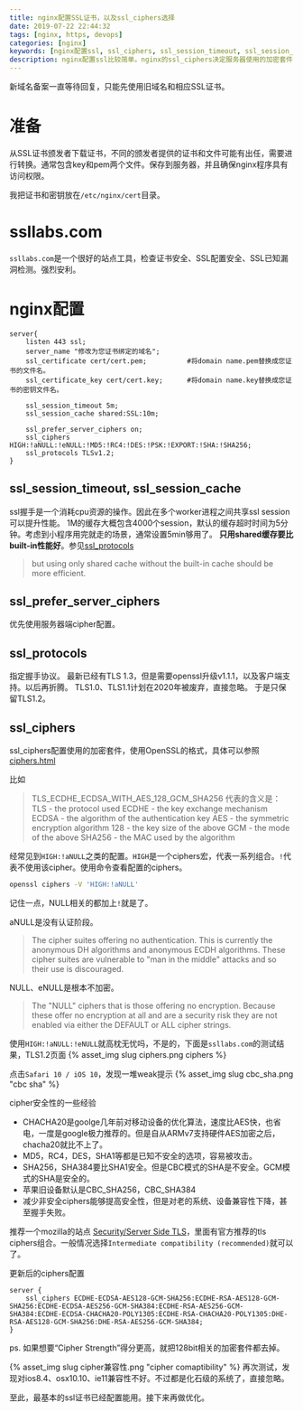 ```yaml
---
title: nginx配置SSL证书，以及ssl_ciphers选择
date: 2019-07-22 22:44:32
tags: [nginx, https, devops]
categories: [nginx]
keywords: [nginx配置ssl, ssl_ciphers, ssl_session_timeout, ssl_session_cache]
description: nginx配置ssl比较简单。nginx的ssl_ciphers决定服务器使用的加密套件，屏蔽不安全的加密套件能够提高安全性。ssllabs.com能够测试证书和服务器ssl配置安全性。ciphers的选择影响对旧系统、旧设备的兼容性。开启ssl_session_cache可以提高性能。
---
```


新域名备案一直等待回复，只能先使用旧域名和相应SSL证书。

# 准备

从SSL证书颁发者下载证书，不同的颁发者提供的证书和文件可能有出任，需要进行转换。通常包含key和pem两个文件。保存到服务器，并且确保nginx程序具有访问权限。
<!-- more -->
我把证书和密钥放在`/etc/nginx/cert`目录。

# ssllabs.com

`ssllabs.com`是一个很好的站点工具，检查证书安全、SSL配置安全、SSL已知漏洞检测。强烈安利。

# nginx配置

```nginx
server{
    listen 443 ssl;
    server_name "修改为您证书绑定的域名"; 
    ssl_certificate cert/cert.pem;          #将domain name.pem替换成您证书的文件名。
    ssl_certificate_key cert/cert.key;      #将domain name.key替换成您证书的密钥文件名。
    
    ssl_session_timeout 5m;
    ssl_session_cache shared:SSL:10m;
    
    ssl_prefer_server_ciphers on;         
    ssl_ciphers HIGH:!aNULL:!eNULL:!MD5:!RC4:!DES:!PSK:!EXPORT:!SHA:!SHA256;
    ssl_protocols TLSv1.2;   
}
```

## ssl_session_timeout, ssl_session_cache

ssl握手是一个消耗cpu资源的操作。因此在多个worker进程之间共享ssl session可以提升性能。
1M的缓存大概包含4000个session，默认的缓存超时时间为5分钟。考虑到小程序用完就走的场景，通常设置5min够用了。
**只用shared缓存要比built-in性能好**。参见[ssl_protocols](http://nginx.org/en/docs/http/ngx_http_ssl_module.html#ssl_protocols)
>but using only shared cache without the built-in cache should be more efficient.

## ssl_prefer_server_ciphers

优先使用服务器端cipher配置。

## ssl_protocols

指定握手协议。
最新已经有TLS 1.3，但是需要openssl升级v1.1.1，以及客户端支持。以后再折腾。
TLS1.0、TLS1.1计划在2020年被废弃，直接忽略。
于是只保留TLS1.2。

## ssl_ciphers

ssl_ciphers配置使用的加密套件，使用OpenSSL的格式，具体可以参照[ciphers.html](https://www.openssl.org/docs/man1.1.0/man1/ciphers.html)

比如
>TLS_ECDHE_ECDSA_WITH_AES_128_GCM_SHA256
代表的含义是：
>TLS - the protocol used
>ECDHE - the key exchange mechanism
>ECDSA - the algorithm of the authentication key
>AES - the symmetric encryption algorithm
>128 - the key size of the above
>GCM - the mode of the above
>SHA256 - the MAC used by the algorithm

经常见到`HIGH:!aNULL`之类的配置。`HIGH`是一个ciphers宏，代表一系列组合。`!`代表不使用该cipher。使用命令查看配置的ciphers。
```bash
openssl ciphers -V 'HIGH:!aNULL'
```

记住一点，NULL相关的都加上`!`就是了。

aNULL是没有认证阶段。
>The cipher suites offering no authentication. This is currently the anonymous DH algorithms and anonymous ECDH algorithms. These cipher suites are vulnerable to "man in the middle" attacks and so their use is discouraged. 

NULL、eNULL是根本不加密。
>The "NULL" ciphers that is those offering no encryption. Because these offer no encryption at all and are a security risk they are not enabled via either the DEFAULT or ALL cipher strings. 

使用`HIGH:!aNULL:!eNULL`就高枕无忧吗，不是的，下面是`ssllabs.com`的测试结果，TLS1.2页面
{% asset_img slug ciphers.png ciphers %}

点击`Safari 10 / iOS 10`，发现一堆weak提示
{% asset_img slug cbc_sha.png "cbc sha" %}

cipher安全性的一些经验
- CHACHA20是goolge几年前对移动设备的优化算法，速度比AES快，也省电，一度是google极力推荐的。但是自从ARMv7支持硬件AES加密之后，chacha20就比不上了。
- MD5，RC4，DES，SHA1等都是已知不安全的选项，容易被攻击。
- SHA256，SHA384要比SHA1安全。但是CBC模式的SHA是不安全。GCM模式的SHA是安全的。
- 苹果旧设备默认是CBC_SHA256，CBC_SHA384
- 减少非安全ciphers能够提高安全性，但是对老的系统、设备兼容性下降，甚至握手失败。

推荐一个mozilla的站点 [Security/Server Side TLS](https://wiki.mozilla.org/Security/Server_Side_TLS)，里面有官方推荐的tls ciphers组合。一般情况选择`Intermediate compatibility (recommended)`就可以了。

更新后的ciphers配置
```nginx
server {
    ssl_ciphers ECDHE-ECDSA-AES128-GCM-SHA256:ECDHE-RSA-AES128-GCM-SHA256:ECDHE-ECDSA-AES256-GCM-SHA384:ECDHE-RSA-AES256-GCM-SHA384:ECDHE-ECDSA-CHACHA20-POLY1305:ECDHE-RSA-CHACHA20-POLY1305:DHE-RSA-AES128-GCM-SHA256:DHE-RSA-AES256-GCM-SHA384;
}
```

ps. 如果想要“Cipher Strength”得分更高，就把128bit相关的加密套件都去掉。

{% asset_img slug cipher兼容性.png "cipher comaptibility" %}
再次测试，发现对ios8.4、osx10.10、ie11兼容性不好。不过都是化石级的系统了，直接忽略。

至此，最基本的ssl证书已经配置能用。接下来再做优化。